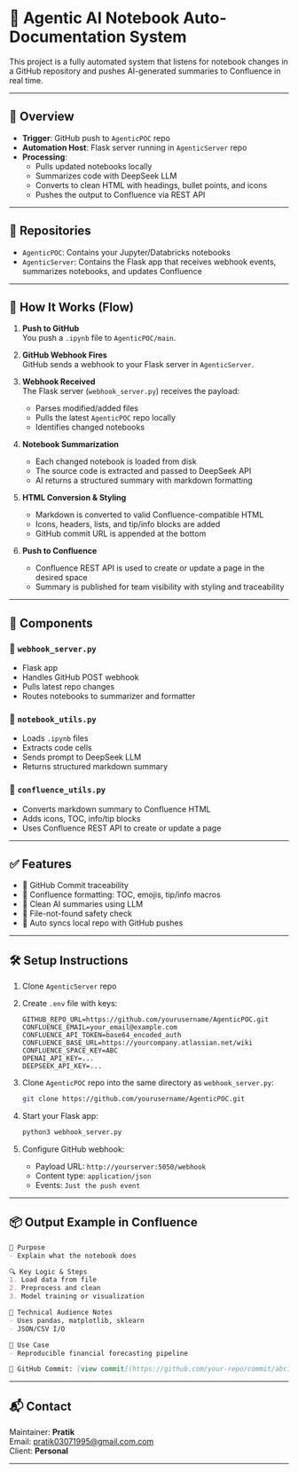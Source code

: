 
# 🧠 Agentic AI Notebook Auto-Documentation System

This project is a fully automated system that listens for notebook changes in a GitHub repository and pushes AI-generated summaries to Confluence in real time.

---

## 🚀 Overview

- **Trigger**: GitHub push to `AgenticPOC` repo
- **Automation Host**: Flask server running in `AgenticServer` repo
- **Processing**:
  - Pulls updated notebooks locally
  - Summarizes code with DeepSeek LLM
  - Converts to clean HTML with headings, bullet points, and icons
  - Pushes the output to Confluence via REST API

---

## 📁 Repositories

- `AgenticPOC`: Contains your Jupyter/Databricks notebooks
- `AgenticServer`: Contains the Flask app that receives webhook events, summarizes notebooks, and updates Confluence

---

## 🔁 How It Works (Flow)

1. **Push to GitHub**  
   You push a `.ipynb` file to `AgenticPOC/main`.

2. **GitHub Webhook Fires**  
   GitHub sends a webhook to your Flask server in `AgenticServer`.

3. **Webhook Received**  
   The Flask server (`webhook_server.py`) receives the payload:
   - Parses modified/added files
   - Pulls the latest `AgenticPOC` repo locally
   - Identifies changed notebooks

4. **Notebook Summarization**  
   - Each changed notebook is loaded from disk
   - The source code is extracted and passed to DeepSeek API
   - AI returns a structured summary with markdown formatting

5. **HTML Conversion & Styling**  
   - Markdown is converted to valid Confluence-compatible HTML
   - Icons, headers, lists, and tip/info blocks are added
   - GitHub commit URL is appended at the bottom

6. **Push to Confluence**  
   - Confluence REST API is used to create or update a page in the desired space
   - Summary is published for team visibility with styling and traceability

---

## 🧱 Components

### 📂 `webhook_server.py`
- Flask app
- Handles GitHub POST webhook
- Pulls latest repo changes
- Routes notebooks to summarizer and formatter

### 📂 `notebook_utils.py`
- Loads `.ipynb` files
- Extracts code cells
- Sends prompt to DeepSeek LLM
- Returns structured markdown summary

### 📂 `confluence_utils.py`
- Converts markdown summary to Confluence HTML
- Adds icons, TOC, info/tip blocks
- Uses Confluence REST API to create or update a page

---

## ✅ Features

- 🔗 GitHub Commit traceability
- 📑 Confluence formatting: TOC, emojis, tip/info macros
- 💬 Clean AI summaries using LLM
- 🚫 File-not-found safety check
- 🔄 Auto syncs local repo with GitHub pushes

---

## 🛠️ Setup Instructions

1. Clone `AgenticServer` repo
2. Create `.env` file with keys:
   ```env
   GITHUB_REPO_URL=https://github.com/yourusername/AgenticPOC.git
   CONFLUENCE_EMAIL=your_email@example.com
   CONFLUENCE_API_TOKEN=base64_encoded_auth
   CONFLUENCE_BASE_URL=https://yourcompany.atlassian.net/wiki
   CONFLUENCE_SPACE_KEY=ABC
   OPENAI_API_KEY=...
   DEEPSEEK_API_KEY=...
   ```

3. Clone `AgenticPOC` repo into the same directory as `webhook_server.py`:
   ```bash
   git clone https://github.com/yourusername/AgenticPOC.git
   ```

4. Start your Flask app:
   ```bash
   python3 webhook_server.py
   ```

5. Configure GitHub webhook:
   - Payload URL: `http://yourserver:5050/webhook`
   - Content type: `application/json`
   - Events: `Just the push event`

---

## 📦 Output Example in Confluence

```markdown
🎯 Purpose
- Explain what the notebook does

🔍 Key Logic & Steps
1. Load data from file
2. Preprocess and clean
3. Model training or visualization

📘 Technical Audience Notes
- Uses pandas, matplotlib, sklearn
- JSON/CSV I/O

📌 Use Case
- Reproducible financial forecasting pipeline

🔗 GitHub Commit: [view commit](https://github.com/your-repo/commit/abc123)
```

---

## 📬 Contact

Maintainer: **Pratik**  
Email: pratik03071995@gmail.com.com  
Client: **Personal**

---

